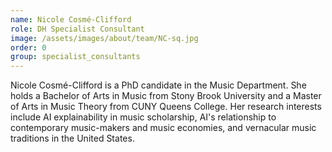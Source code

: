 ```yaml
---
name: Nicole Cosmé-Clifford
role: DH Specialist Consultant
image: /assets/images/about/team/NC-sq.jpg
order: 0
group: specialist_consultants
---
```


Nicole Cosmé-Clifford is a PhD candidate in the Music Department. She holds a Bachelor of Arts in Music from Stony Brook University and a Master of Arts in Music Theory from CUNY Queens College. Her research interests include AI explainability in music scholarship, AI's relationship to contemporary music-makers and music economies, and vernacular music traditions in the United States.